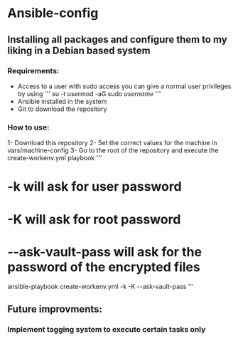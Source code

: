 # Ansible-config
## Installing all packages and configure them to my liking in a Debian based system
### Requirements:
- Access to a user with sudo access
you can give a normal user privileges by using
'''
su -t
usermod -aG sudo _username_
'''
- Ansible installed in the system
- Git to download the repository
### How to use:
1- Download this repository
2- Set the correct values for the machine in vars/machine-config
3- Go to the root of the repository and execute the create-workenv.yml playbook
'''
# -k will ask for user password
# -K will ask for root password
# --ask-vault-pass will ask for the password of the encrypted files
ansible-playbook create-workenv.yml -k -K --ask-vault-pass
'''

## Future improvments:
### Implement tagging system to execute certain tasks only
